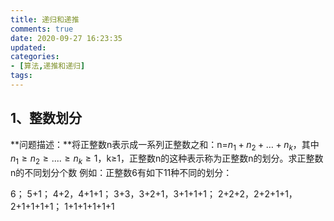 ```yaml
---
title: 递归和递推
comments: true
date: 2020-09-27 16:23:35
updated:
categories: 
- [算法,递推和递归]
tags: 
---
```


## 1、整数划分

**问题描述：**将正整数n表示成一系列正整数之和：n=$n_1+n_2+…+n_k$，其中$n_1≥n_2≥....≥n_k≥1$，k≥1，正整数n的这种表示称为正整数n的划分。求正整数n的不同划分个数
例如：正整数6有如下11种不同的划分：
<!-- more -->
6；
5+1；
4+2，4+1+1；
3+3，3+2+1，3+1+1+1；
2+2+2，2+2+1+1，2+1+1+1+1；
1+1+1+1+1+1